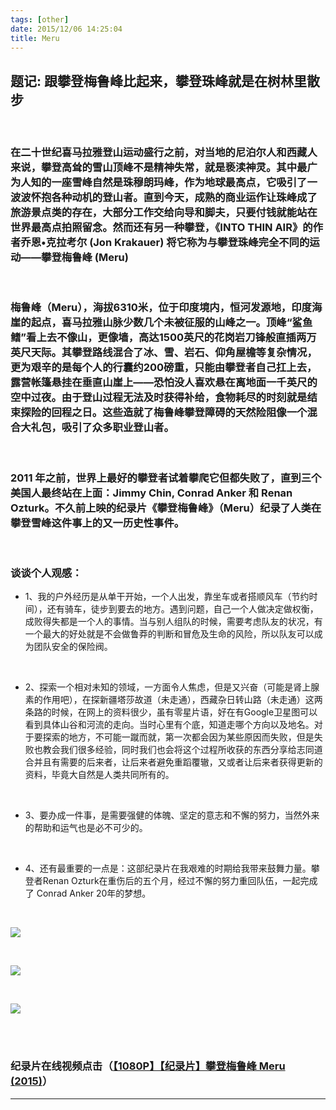 ```yaml
---
tags: [other]
date: 2015/12/06 14:25:04
title: Meru
---
```



## 题记: 跟攀登梅鲁峰比起来，攀登珠峰就是在树林里散步


<br/>

### 在二十世纪喜马拉雅登山运动盛行之前，对当地的尼泊尔人和西藏人来说，攀登高耸的雪山顶峰不是精神失常，就是亵渎神灵。其中最广为人知的一座雪峰自然是珠穆朗玛峰，作为地球最高点，它吸引了一波波怀抱各种动机的登山者。直到今天，成熟的商业运作让珠峰成了旅游景点类的存在，大部分工作交给向导和脚夫，只要付钱就能站在世界最高点拍照留念。然而还有另一种攀登，《INTO THIN AIR》的作者乔恩•克拉考尔 (Jon Krakauer) 将它称为与攀登珠峰完全不同的运动——攀登梅鲁峰 (Meru)


<br/>

### 梅鲁峰（Meru），海拔6310米，位于印度境内，恒河发源地，印度海崖的起点，喜马拉雅山脉少数几个未被征服的山峰之一。顶峰“鲨鱼鳍”看上去不像山，更像墙，高达1500英尺的花岗岩刀锋般直插两万英尺天际。其攀登路线混合了冰、雪、岩石、仰角屋檐等复杂情况，更为艰辛的是每个人的行囊约200磅重，只能由攀登者自己扛上去，露营帐篷悬挂在垂直山崖上——恐怕没人喜欢悬在离地面一千英尺的空中过夜。由于登山过程无法及时获得补给，食物耗尽的时刻就是结束探险的回程之日。这些造就了梅鲁峰攀登障碍的天然险阻像一个混合大礼包，吸引了众多职业登山者。 


<br/>

### 2011 年之前，世界上最好的攀登者试着攀爬它但都失败了，直到三个美国人最终站在上面：Jimmy Chin, Conrad Anker 和 Renan Ozturk。不久前上映的纪录片《攀登梅鲁峰》（Meru）纪录了人类在攀登雪峰这件事上的又一历史性事件。


<br/>

<!--more-->

### 谈谈个人观感：


 - 1、我的户外经历是从单干开始，一个人出发，靠坐车或者搭顺风车（节约时间），还有骑车，徒步到要去的地方。遇到问题，自己一个人做决定做权衡，成败得失都是一个人的事情。当与别人组队的时候，需要考虑队友的状况，有一个最大的好处就是不会做鲁莽的判断和冒危及生命的风险，所以队友可以成为团队安全的保险阀。

<br/>


 - 2、探索一个相对未知的领域，一方面令人焦虑，但是又兴奋（可能是肾上腺素的作用吧），在探新疆塔莎故道（未走通），西藏杂日转山路（未走通）这两条路的时候，在网上的资料很少，虽有零星片语，好在有Google卫星图可以看到具体山谷和河流的走向。当时心里有个底，知道走哪个方向以及地名。对于要探索的地方，不可能一蹴而就，第一次都会因为某些原因而失败，但是失败也教会我们很多经验，同时我们也会将这个过程所收获的东西分享给志同道合并且有需要的后来者，让后来者避免重蹈覆辙，又或者让后来者获得更新的资料，毕竟大自然是人类共同所有的。

<br/>



 - 3、要办成一件事，是需要强健的体魄、坚定的意志和不懈的努力，当然外来的帮助和运气也是必不可少的。
 

<br/>
 
 - 4、还有最重要的一点是：这部纪录片在我艰难的时期给我带来鼓舞力量。攀登者Renan Ozturk在重伤后的五个月，经过不懈的努力重回队伍，一起完成了 Conrad Anker 20年的梦想。
 

<br/>

![](http://ww2.sinaimg.cn/mw1024/67804861jw1ez0r7zpbjij211y0lcdky.jpg)

<br/>

![](http://ww2.sinaimg.cn/mw1024/67804861jw1ez0pffkndrj211y0lcjt4.jpg)

<br/>

![](http://ww2.sinaimg.cn/mw1024/67804861jw1ez0pferi03j211y0lc42h.jpg)

<br/>

<br/>

### 纪录片在线视频点击（<a href="http://www.bilibili.com/video/av3250092/" target="_blank">【1080P】【纪录片】攀登梅鲁峰 Meru (2015)</a>）


 * * *
